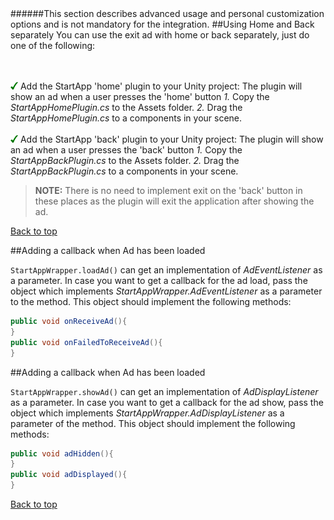 <a name="top" />
######This section describes advanced usage and personal customization options and is not mandatory for the integration.

<a name="home-back" />
##Using Home and Back separately
You can use the exit ad with home or back separately, just do one of the following:

<br></br><img src="./iOS/images/V.png" width="12px" /> Add the StartApp 'home' plugin to your Unity project:
The plugin will show an ad when a user presses the 'home' button
*1.* Copy the _StartAppHomePlugin.cs_ to the Assets folder.
*2.* Drag the _StartAppHomePlugin.cs_ to a components in your scene.
<br></br><img src="./iOS/images/V.png" width="12px" /> Add the StartApp 'back' plugin to your Unity project:
The plugin will show an ad when a user presses the 'back' button
*1.* Copy the _StartAppBackPlugin.cs_ to the Assets folder.
*2.* Drag the _StartAppBackPlugin.cs_ to a components in your scene.

> **NOTE:**
> There is no need to implement exit on the 'back' button in these places as the plugin will exit the application after showing the ad.

[Back to top](#top)


<a name="load-callback" />
##Adding a callback when Ad has been loaded

``StartAppWrapper.loadAd()`` can get an implementation of *AdEventListener* as a parameter. In case you want to get a callback for the ad load, pass the object which implements *StartAppWrapper.AdEventListener* as a parameter to the method. This object should implement the following methods:
```java
public void onReceiveAd(){
}
public void onFailedToReceiveAd(){
}
```

<a name="show-callback" />
##Adding a callback when Ad has been loaded

``StartAppWrapper.showAd()`` can get an implementation of *AdDisplayListener* as a parameter. In case you want to get a callback for the ad show, pass the object which implements *StartAppWrapper.AdDisplayListener* as a parameter of the method. This object should implement the following methods:
```java
public void adHidden(){
}
public void adDisplayed(){
}
```

[Back to top](#top)
